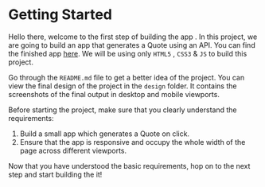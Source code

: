 # Getting Started

Hello there, welcome to the first step of building the app . In this project, we are going to build an app that generates a Quote using an API. You can find the finished app [here](https://quote-gen-app-subramanyarao11.vercel.app/). We will be using only `HTML5` , `CSS3` & `JS` to build this project.

Go through the `README.md` file to get a better idea of the project. You can view the final design of the project in the `design` folder. It contains the screenshots of the final output in desktop and mobile viewports.

Before starting the project, make sure that you clearly understand the requirements:

1. Build a small app which generates a Quote on click.
2. Ensure that the app is responsive and occupy the whole width of the page across different viewports.


Now that you have understood the basic requirements, hop on to the next step and start building the it!
